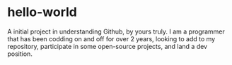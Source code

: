 # hello-world
A initial project in understanding Github, by yours truly.
I am a programmer that has been codding on and off for over 2 years, looking to add to my repository, participate in some open-source projects, and land a dev position.
